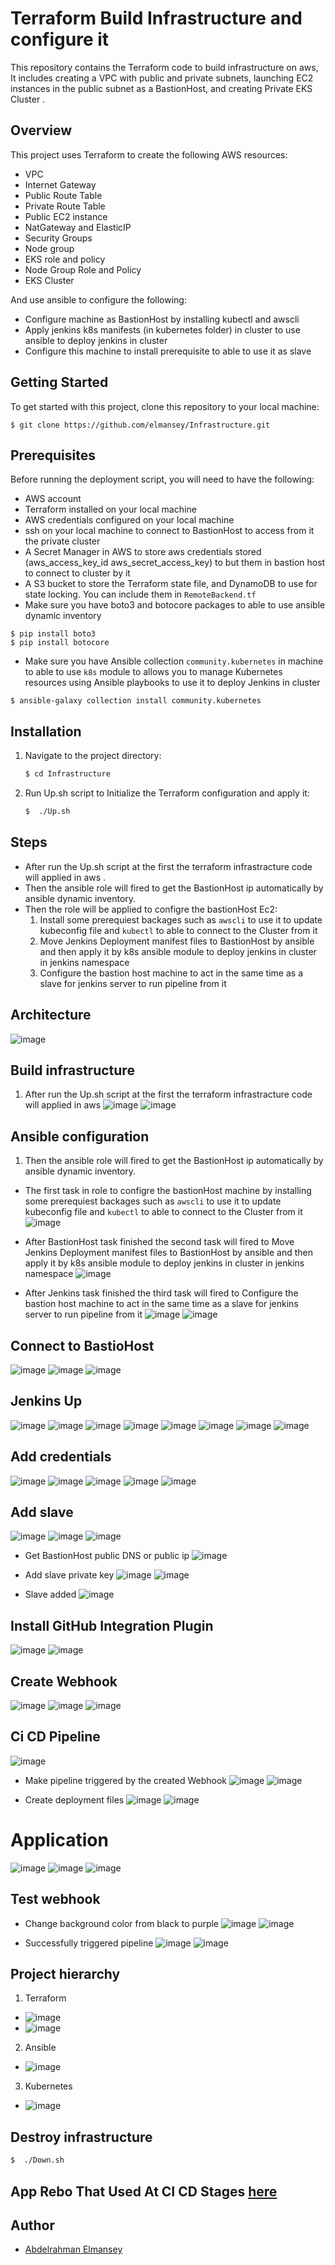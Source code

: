 # Terraform Build Infrastructure and configure it 

This repository contains the Terraform code to build infrastructure on aws, It includes creating a VPC with public and private subnets, launching EC2 instances in the public subnet as a BastionHost, and creating Private EKS Cluster .


## Overview

This project uses Terraform to create the following AWS resources:

- VPC
- Internet Gateway
- Public Route Table
- Private Route Table
- Public EC2 instance
- NatGateway and ElasticIP 
- Security Groups 
- Node group
- EKS role and policy 
- Node Group Role and Policy 
- EKS Cluster

And use ansible to configure the following:
- Configure machine as BastionHost by installing kubectl and awscli
- Apply jenkins k8s manifests (in kubernetes folder) in cluster to use ansible to deploy jenkins in cluster
- Configure this machine to install prerequisite to able to use it as slave

## Getting Started

To get started with this project, clone this repository to your local machine:

```
$ git clone https://github.com/elmansey/Infrastructure.git
```

## Prerequisites

Before running the deployment script, you will need to have the following:

- AWS account
- Terraform installed on your local machine
- AWS credentials configured on your local machine
- ssh on your local machine to connect to BastionHost to access from it the private cluster
- A Secret Manager in AWS to store aws credentials stored                                   (aws_access_key_id aws_secret_access_key) to but them in bastion host to connect to cluster by it 
- A S3 bucket to store the Terraform state file, and DynamoDB to use for state locking. You can include them in `RemoteBackend.tf`
- Make sure you have boto3 and botocore packages to able to use ansible dynamic inventory 
```
$ pip install boto3 
$ pip install botocore 
```
- Make sure you have Ansible collection `community.kubernetes`  in machine to able to use `k8s` module to allows you to manage Kubernetes resources using Ansible playbooks to use it to deploy Jenkins in cluster 
```
$ ansible-galaxy collection install community.kubernetes
```

## Installation

1. Navigate to the project directory:

    ```bash
    $ cd Infrastructure 
    ```

2. Run Up.sh script to Initialize the Terraform configuration and apply it:

    ```bash
    $  ./Up.sh
    ```

## Steps 

- After run the Up.sh script at the first the terraform infrastracture code will applied in aws .
- Then the ansible role will fired to get the BastionHost ip automatically by ansible dynamic inventory. 
- Then the role will be applied to configre the bastionHost Ec2:
  1. Install some prerequiest backages such as `awscli` to use it to update kubeconfig file and `kubectl` to able to connect to the Cluster from it
  2. Move Jenkins Deployment manifest files to BastionHost by ansible and then apply it by k8s ansible module to deploy jenkins in cluster in jenkins namespace 
  3. Configure the bastion host machine to act in the same time as a slave for jenkins server to run pipeline from it 

## Architecture
![image](https://github.com/elmansey/Infrastructure/assets/89076648/fee878e4-99be-4dff-a6e9-5eb80a55cd54)

## Build infrastructure

1. After run the Up.sh script at the first the terraform infrastracture code will applied in aws
![image](https://github.com/elmansey/Infrastructure/assets/89076648/6bf7269b-0a28-433d-bb57-808356e3edb0)
![image](https://github.com/elmansey/Infrastructure/assets/89076648/ee205c00-8174-4f5b-8170-730e2838e6af)



## Ansible configuration
1. Then the ansible role will fired to get the BastionHost ip automatically by ansible dynamic inventory. 
- The first task in role to configre the bastionHost machine by installing some prerequiest backages such as `awscli` to use it to update kubeconfig file and `kubectl` to able to connect to the Cluster from it
![image](https://github.com/elmansey/Infrastructure/assets/89076648/f5f2082e-f256-4e50-b2ec-bc266a570716)


- After BastionHost task finished the second task will fired to Move Jenkins Deployment manifest files to BastionHost by ansible and then apply it by k8s ansible module to deploy jenkins in cluster in jenkins namespace 
![image](https://github.com/elmansey/Infrastructure/assets/89076648/7a101249-1532-4146-9d4a-bd0733858af6)

- After Jenkins task finished the third task will fired to Configure the bastion host machine to act in the same time as a slave for jenkins server to run pipeline from it 
![image](https://github.com/elmansey/Infrastructure/assets/89076648/60715a25-7010-4e4f-b1c1-b5e81e238203)
![image](https://github.com/elmansey/Infrastructure/assets/89076648/2c67f1f1-2984-4df5-85c0-69a3c81ea94e)


## Connect to BastioHost
![image](https://github.com/elmansey/Infrastructure/assets/89076648/62f15d58-198f-4617-bbc6-718658c54337)
![image](https://github.com/elmansey/Infrastructure/assets/89076648/9b2a931b-dc26-415a-bdbd-ce6aadd0e59f)
![image](https://github.com/elmansey/Infrastructure/assets/89076648/341d8c1d-a46a-45e2-9a94-ccef6d761f3f)


## Jenkins Up
![image](https://github.com/elmansey/Infrastructure/assets/89076648/21668d5e-088c-49a5-b62c-a99200f861cb)
![image](https://github.com/elmansey/Infrastructure/assets/89076648/96c54ebd-d30d-41bc-af79-22134239a62e)
![image](https://github.com/elmansey/Infrastructure/assets/89076648/8ea368ef-9839-4ae2-818a-f6ae00af9766)
![image](https://github.com/elmansey/Infrastructure/assets/89076648/f1ba571e-d0d5-43de-a18b-22d84dc4debe)
![image](https://github.com/elmansey/Infrastructure/assets/89076648/f9bdf68d-48ce-4e48-b5e4-7f3684bc5f53)
![image](https://github.com/elmansey/Infrastructure/assets/89076648/b1bf0264-1dc7-4e0c-a591-9602341b3ff4)
![image](https://github.com/elmansey/Infrastructure/assets/89076648/39f2c42c-133c-4dd9-9506-0ad27af8865d)
![image](https://github.com/elmansey/Infrastructure/assets/89076648/b2d562cc-f8d9-4569-80e3-aafee3b795e3)



## Add credentials
![image](https://github.com/elmansey/Infrastructure/assets/89076648/edd73a62-87f5-4e6c-913a-faeac6820cbc)
![image](https://github.com/elmansey/Infrastructure/assets/89076648/99251a31-2aa6-475c-8b96-3654b31f0d56)
![image](https://github.com/elmansey/Infrastructure/assets/89076648/daf31851-5c15-4110-bde9-14967ed335f3)
![image](https://github.com/elmansey/Infrastructure/assets/89076648/dd1705e5-ef43-4070-9646-86b3ae8e436f)
![image](https://github.com/elmansey/Infrastructure/assets/89076648/41d773a2-dfd8-4a7d-9cca-8246172e34cd)


## Add slave
![image](https://github.com/elmansey/Infrastructure/assets/89076648/848ee646-83e2-4006-a9de-7ec07fcd9e72)
![image](https://github.com/elmansey/Infrastructure/assets/89076648/9fa03e52-60a1-4ce0-badc-a0ff9eab9fdb)
![image](https://github.com/elmansey/Infrastructure/assets/89076648/a1108256-d1df-40bf-bf85-172d0fb94578)


- Get BastionHost public DNS or public ip
![image](https://github.com/elmansey/Infrastructure/assets/89076648/c4dbf481-03a3-4034-8fe2-9d493a86657a)

- Add slave private key 
![image](https://github.com/elmansey/Infrastructure/assets/89076648/14c99138-4e12-4950-bf6f-8b47b1d0ad69)
![image](https://github.com/elmansey/Infrastructure/assets/89076648/c1666bf8-eecf-45fd-9e91-8597bd9d44cd)

- Slave added 
![image](https://github.com/elmansey/Infrastructure/assets/89076648/676bfa82-496b-403c-bd47-35cdb168de0b)


## Install GitHub Integration Plugin
![image](https://github.com/elmansey/Infrastructure/assets/89076648/08a33506-cb6f-4827-bc3c-539591bc1a50)
![image](https://github.com/elmansey/Infrastructure/assets/89076648/47cef913-fad9-44c6-9f86-5def1a2ed5af)


## Create Webhook
![image](https://github.com/elmansey/Infrastructure/assets/89076648/374e0892-6bf1-458a-9e86-797b990d154c)
![image](https://github.com/elmansey/Infrastructure/assets/89076648/9ebce66a-f358-4cd0-8e64-b13bf8801794)
![image](https://github.com/elmansey/Infrastructure/assets/89076648/40dbd01d-d359-41a9-91ba-7f4db3508c3f)


## Ci CD Pipeline 
![image](https://github.com/elmansey/Infrastructure/assets/89076648/3a5fa1b7-0d71-4bc7-8dd2-b543d9517dc3)

- Make pipeline triggered by the created Webhook
![image](https://github.com/elmansey/Infrastructure/assets/89076648/9033293f-a673-41e5-96b6-01beec778a39)
![image](https://github.com/elmansey/Infrastructure/assets/89076648/374de917-5423-4355-bde9-adda43d71be1)

- Create deployment files
![image](https://github.com/elmansey/Infrastructure/assets/89076648/10391fac-0a37-4e5e-bbd8-89ada9553e79)
![image](https://github.com/elmansey/Infrastructure/assets/89076648/4d46c148-b863-437a-96b2-75ac90913513)

# Application 
![image](https://github.com/elmansey/Infrastructure/assets/89076648/5585685f-4786-4093-8faf-f0c3ad7dde04)
![image](https://github.com/elmansey/Infrastructure/assets/89076648/9ddc68db-b1e8-4f4f-a95f-b7373e92e524)
![image](https://github.com/elmansey/Infrastructure/assets/89076648/07aace23-b8fc-4444-8aa7-034e8d335d96)


## Test webhook
- Change background color from black to purple
![image](https://github.com/elmansey/Infrastructure/assets/89076648/1f9d89dc-fc92-422f-9905-83c68560440d)
![image](https://github.com/elmansey/Infrastructure/assets/89076648/eec9247f-614a-4036-8947-3bcc21e827ba)

- Successfully triggered pipeline
![image](https://github.com/elmansey/Infrastructure/assets/89076648/3e174d6a-6bb1-4bfa-a780-04170d4cad93)
![image](https://github.com/elmansey/Infrastructure/assets/89076648/667b7401-1b9a-49db-8e33-a882eeccbee2)




## Project hierarchy
1. Terraform 

- ![image](https://github.com/elmansey/Infrastructure/assets/89076648/5d8c4651-5700-49f2-9118-b51add7ac2c9)
- ![image](https://github.com/elmansey/Infrastructure/assets/89076648/3245f245-d43c-43c6-b181-3d5a13c3dafd)


2. Ansible
- ![image](https://github.com/elmansey/Infrastructure/assets/89076648/9b497cf9-6fa8-445b-abbf-783eb3e3e77a)


3. Kubernetes
- ![image](https://github.com/elmansey/Infrastructure/assets/89076648/145ab3b9-f604-47bd-9ebe-2b4b47aa2138)





## Destroy infrastructure

```bash
$  ./Down.sh
```

## App Rebo That Used At CI CD Stages [here](https://github.com/elmansey/Application)

## Author

- [Abdelrahman Elmansey ](https://www.linkedin.com/in/abdelrahman-elmansey/)